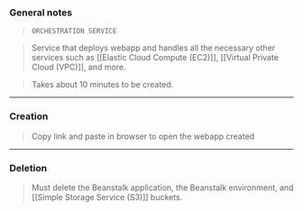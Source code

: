 
### General notes

> `ORCHESTRATION SERVICE`

> Service that deploys webapp and handles all the necessary other services such as [[Elastic Cloud Compute (EC2)]], [[Virtual Private Cloud (VPC)]], and more.

> Takes about 10 minutes to be created.


___
### Creation

> Copy link and paste in browser to open the webapp created

____

### Deletion

> Must delete the Beanstalk application, the Beanstalk environment, and [[Simple Storage Service (S3)]] buckets.